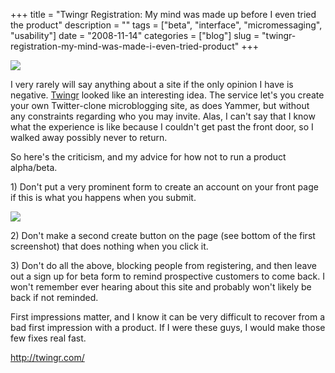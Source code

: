 +++
title = "Twingr Registration: My mind was made up before I even tried the product"
description = ""
tags = ["beta", "interface", "micromessaging", "usability"]
date = "2008-11-14"
categories = ["blog"]
slug = "twingr-registration-my-mind-was-made-i-even-tried-product"
+++



  <div class="notebook-screenshot"><a href="http://twingr.com/"><img id='bluga-thumbnail-1403' class='bluga-thumbnail large' src='http://media.konigi.com/bluga/
wt491deb743c162.jpg'/></a></div><p>I very rarely will say anything about a site if the only opinion I have is negative. <a href="http://twingr.com/">Twingr</a> looked like an interesting idea. The service let's you create your own Twitter-clone microblogging site, as does Yammer, but without any constraints regarding who you may invite. Alas, I can't say that I know what the experience is like because I couldn't get past the front door, so I walked away possibly never to return.</p>
<p>So here's the criticism, and my advice for how not to run a product alpha/beta. </p>
<p>1) Don't put a very prominent form to create an account on your front page if this is what you happens when you submit.</p>
<div class="notebook-image"><img src="http://s3.amazonaws.com/konigi/notebook/twingr.jpg" /></div>
<p>2) Don't make a second create button on the page (see bottom of the first screenshot) that does nothing when you click it.</p>
<p>3) Don't do all the above, blocking people from registering, and then leave out a sign up for beta form to remind prospective customers to come back. I won't remember ever hearing about this site and probably won't likely be back if not reminded.</p>
<p>First impressions matter, and I know it can be very difficult to recover from a bad first impression with a product. If I were these guys, I would make those few fixes real fast.</p>
    
  <a href="http://twingr.com/">http://twingr.com/</a>
